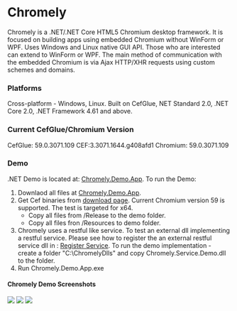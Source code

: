 # Chromely
Chromely is a .NET/.NET Core HTML5 Chromium desktop framework. It is focused on building apps using embedded Chromium without WinForm or WPF. Uses Windows and Linux native GUI API. Those who are interested can extend to WinForm or WPF. The main method of communication with the embedded Chromium is via Ajax HTTP/XHR requests using custom schemes and domains.

### Platforms
Cross-platform - Windows, Linux. Built on CefGlue, NET Standard 2.0, .NET Core 2.0, .NET Framework 4.61 and above.

### Current CefGlue/Chromium Version
CefGlue: 59.0.3071.109
CEF:3.3071.1644.g408afd1
Chromium: 59.0.3071.109

### Demo
.NET Demo is located at: [Chromely.Demo.App](https://github.com/mattkol/Chromely/tree/master/Demo).
To run the Demo:
1. Downlaod all files at [Chromely.Demo.App](https://github.com/mattkol/Chromely/tree/master/Demo).
2. Get Cef binaries from [download page](http://opensource.spotify.com/cefbuilds/index.html). Current Chromium version 59 is supported. The test is targeted for x64.  
    * Copy all files from /Release to the demo folder.
    * Copy all files fron /Resources to demo folder.
3. Chromely uses a restful like service. To test an external dll implementing a restful service. Please see how to register the an external restful service dll in :  [Register Service](https://github.com/mattkol/Chromely/blob/master/ChromelySolution/Chromely.App.Demo/Program.cs). To run the demo implementation - create a folder "C:\ChromelyDlls" and copy Chromely.Service.Demo.dll to the folder.
4. Run Chromely.Demo.App.exe

#### Chromely Demo Screenshots
![](https://github.com/mattkol/Chromely/blob/master/Screenshots/chromely_index.png)
![](https://github.com/mattkol/Chromely/blob/master/Screenshots/chromely_index_info.png)
![](https://github.com/mattkol/Chromely/blob/master/Screenshots/chromely_index_restful.png)
